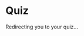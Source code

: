 # Quiz
<!DOCTYPE html>
<html>
  <head>
    <title>Redirecting...</title>
    <script>
      window.onload = function () {
        const links = [
          "https://forms.office.com/r/HRu8hJ4T9h",
          "https://forms.office.com/r/Mi8adMEQgW",
          "https://forms.office.com/r/uRgtC1DTYt",
          "https://forms.office.com/r/nBi88CgqCX",
          "https://forms.office.com/r/eJ4V7MCJXV",
        ];
        const randomIndex = Math.floor(Math.random() * links.length);
        window.location.href = links[randomIndex];
      };
    </script>
  </head>
  <body>
    <p>Redirecting you to your quiz...</p>
  </body>
</html>
